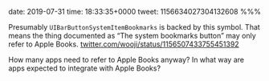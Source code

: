 date: 2019-07-31
time: 18:33:35+0000
tweet: 1156634027304132608
%%%

Presumably `UIBarButtonSystemItemBookmarks` is backed by this symbol. That means the thing documented as “The system bookmarks button” may only refer to Apple Books. [twitter.com/wooji/status/1156507433755451392](https://twitter.com/wooji/status/1156507433755451392)

How many apps need to refer to Apple Books anyway? In what way are apps expected to integrate with Apple Books?
